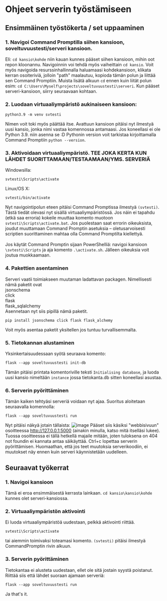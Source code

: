 # Ohjeet serverin työstämiseen
## Ensimmäinen työstökerta / set uppaaminen
### 1. Navigoi Command Promptilla siihen kansioon, soveltuvuustesti/serveri kansioon. 
Eli: `cd kansio\kohde` niin kauan kunnes pääset siihen kansioon, mihin oot repon kloonannu. Navigoinnin voi tehdä myös vaiheittain `cd kansio`. Voit myös navigoida resurssinhallinnalla haluamaasi kohdekansioon, klikata kerran osoiteriviä, jolloin "path" maalautuu, kopioda tämän polun ja liittää sen Command Promptiin. Muista lisätä alkuun `cd` ennen kuin liität polun esim: `cd C:\Users\Myself\projects\soveltuvuustesti\serveri`. Kun pääset serveri-kansioon, siirry seuraavaan kohtaan.
### 2. Luodaan virtuaaliympäristö aukinaiseen kansioon:
```
python3.9 -m venv svtesti
```
Nimen voit toki myös päättää itse. Avattuun kansioon pitäisi nyt ilmestyä uusi kansio, jonka nimi vastaa komennossa antamaasi. Jos koneellasi ei ole Python 3.9. niin asenna se :D Pythonin version voit tarkistaa kirjoittamalla Command Promptiin `python --version`.
### 3. Aktivoidaan virtuaaliympäristö. TEE JOKA KERTA KUN LÄHDET SUORITTAMAAN/TESTAAMAAN/YMS. SERVERIÄ
Windowsilla:
```
svtesti\Scripts\activate
```
Linux/OS X:
```
svtesti/bin/activate
```
Nyt navigointipolun eteen pitäisi Command Promptissa ilmestyä `(svtesti)`. Tästä tiedät olevasi nyt sisällä virtuaaliympäristössä. Jos näin ei tapahdu (etkä saa erroria) kokeile muuttaa komento muotoon `svtesti\Scripts\activate.bat`. Jos puolestaan saat errorin oikeuksista, joudut muuttamaan Command Promptin asetuksia – oletusarvoisesti scriptien suorittaminen mahtaa olla Command Promptilta kiellettyä. 
<br> 
<br> Jos käytät Command Promptin sijaan PowerShelliä: navigoi kansioon `\svtesti\Scripts` ja aja komento `.\activate.sh`. Jälleen oikeuksia voit joutua muokkaamaan.
### 4. Pakettien asentaminen
Serveri vaatii toimiakseen muutaman ladattavan packagen. Nimellisesti nämä paketit ovat <br>
jsonschema <br>
click <br>
flask <br>
flask_sqlalchemy <br>
Asennetaan nyt siis pipillä nämä paketit. 
```
pip install jsonschema click flask flask_alchemy
```
Voit myös asentaa paketit yksitellen jos tuntuu turvallisemmalta.
### 5. Tietokannan alustaminen
Yksinkertaisuudessaan syötä seuraava komento:
```
flask --app soveltuvuustesti init-db
```
Tämän pitäisi printata komentoriville teksti `Initialising database`, ja luoda uusi kansio nimeltään `instance` jossa tietokanta.db sitten koneellasi asustaa.
### 6. Serverin pyörittäminen
Tämän kaiken tehtyäsi serveriä voidaan nyt ajaa. Suoritus aloitetaan seuraavalla komennolla:
```
flask --app soveltuvuustesti run
```
Nyt pitäisi näkyä jotain tällaista:
![image](https://user-images.githubusercontent.com/94059323/234489210-35f4776b-4976-4d3e-9a1c-1014c01504f6.png)
Pääset siis käsiksi "webbisivuun" osoitteessa http://127.0.0.1:5000 (ainakin minulla, katso mitä itselläsi lukee). Tuossa osoitteessa ei tällä hetkellä majaile mitään, joten tuloksena on 404 not foundin ei kannata antaa säikäyttää. Ctrl+c lopettaa serverin pyörittämisen. Huomaathan, että jos teet muutoksia serverikoodiin, ei muutokset näy ennen kuin serveri käynnistetään uudelleen.

## Seuraavat työkerrat
### 1. Navigoi kansioon
Tämä ei eroa ensimmäisestä kerrasta lainkaan. `cd kansio\kansio\kohde` kunnes olet serveri-kansiossa.
### 2. Virtuaaliympäristön aktivointi
Ei luoda virtuaaliympäristöä uudestaan, pelkkä aktivointi riittää. 
```
svtesti\Scripts\activate
```
tai aiemmin toimivaksi toteamasi komento. `(svtesti)` pitäisi ilmestyä CommandPromptin rivin alkuun.
### 3. Serverin pyörittäminen
Tietokantaa ei alusteta uudestaan, ellet ole sitä jostain syystä poistanut. Riittää siis että lähdet suoraan ajamaan serveriä:
```
flask --app soveltuvuustesti run
```
Ja that's it.



